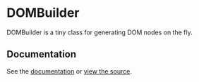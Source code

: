 # DOMBuilder

DOMBuilder is a tiny class for generating DOM nodes on the fly.

## Documentation

See the [documentation](http://skyzyx.github.com/dombuilder/) or [view the source](http://github.com/skyzyx/dombuilder/).
